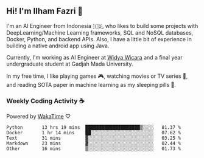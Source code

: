 ## Hi! I'm Ilham Fazri 👋

I'm an AI Engineer from Indonesia 🇮🇩, who likes to build some projects with DeepLearning/Machine Learning frameworks, SQL and NoSQL databases, Docker, Python, and backend APIs. Also, I have a little bit of experience in building a native android app using Java.

Currently, I'm working as AI Engineer at [Widya Wicara](https://widyawicara.com) and a final year undergraduate student at Gadjah Mada University. 

In my free time, I like playing games 🎮, watching movies or TV series 🍿, and reading SOTA paper in machine learning as my sleeping pills 💊. 

### Weekly Coding Activity ☕
Powered by [WakaTime](https://wakatime.com/) ♡
<!--START_SECTION:waka-->

```text
Python       13 hrs 19 mins  ████████████████████▒░░░░   81.37 %
Docker       1 hr 14 mins    ██░░░░░░░░░░░░░░░░░░░░░░░   07.62 %
Text         31 mins         ▓░░░░░░░░░░░░░░░░░░░░░░░░   03.25 %
Markdown     23 mins         ▓░░░░░░░░░░░░░░░░░░░░░░░░   02.44 %
Other        16 mins         ▒░░░░░░░░░░░░░░░░░░░░░░░░   01.73 %
```

<!--END_SECTION:waka-->
